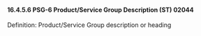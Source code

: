#### 16.4.5.6 PSG-6 Product/Service Group Description (ST) 02044

Definition: Product/Service Group description or heading
